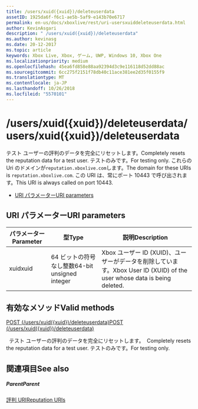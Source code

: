 ```yaml
---
title: /users/xuid({xuid})/deleteuserdata
assetID: 1925da6f-f6c1-ae5b-5af9-e143b70e6717
permalink: en-us/docs/xboxlive/rest/uri-usersxuiddeleteuserdata.html
author: KevinAsgari
description: " /users/xuid({xuid})/deleteuserdata"
ms.author: kevinasg
ms.date: 20-12-2017
ms.topic: article
keywords: Xbox Live, Xbox, ゲーム, UWP, Windows 10, Xbox One
ms.localizationpriority: medium
ms.openlocfilehash: 45ea6fd858e88aa92394d3c9e116118d52dd88ac
ms.sourcegitcommit: 6cc275f2151f78db40c11ace381ee2d35f0155f9
ms.translationtype: MT
ms.contentlocale: ja-JP
ms.lasthandoff: 10/26/2018
ms.locfileid: "5570101"
---
```

# <a name="usersxuidxuiddeleteuserdata"></a><span data-ttu-id="74a31-104">/users/xuid({xuid})/deleteuserdata</span><span class="sxs-lookup"><span data-stu-id="74a31-104">/users/xuid({xuid})/deleteuserdata</span></span>
<span data-ttu-id="74a31-105">テスト ユーザーの評判のデータを完全にリセットします。</span><span class="sxs-lookup"><span data-stu-id="74a31-105">Completely resets the reputation data for a test user.</span></span> <span data-ttu-id="74a31-106">テストのみです。</span><span class="sxs-lookup"><span data-stu-id="74a31-106">For testing only.</span></span> <span data-ttu-id="74a31-107">これらの Uri のドメインが`reputation.xboxlive.com`します。</span><span class="sxs-lookup"><span data-stu-id="74a31-107">The domain for these URIs is `reputation.xboxlive.com`.</span></span> <span data-ttu-id="74a31-108">この URI は、常にポート 10443 で呼び出されます。</span><span class="sxs-lookup"><span data-stu-id="74a31-108">This URI is always called on port 10443.</span></span>
 
  * [<span data-ttu-id="74a31-109">URI パラメーター</span><span class="sxs-lookup"><span data-stu-id="74a31-109">URI parameters</span></span>](#ID4EV)
 
<a id="ID4EV"></a>

 
## <a name="uri-parameters"></a><span data-ttu-id="74a31-110">URI パラメーター</span><span class="sxs-lookup"><span data-stu-id="74a31-110">URI parameters</span></span>
 
| <span data-ttu-id="74a31-111">パラメーター</span><span class="sxs-lookup"><span data-stu-id="74a31-111">Parameter</span></span>| <span data-ttu-id="74a31-112">型</span><span class="sxs-lookup"><span data-stu-id="74a31-112">Type</span></span>| <span data-ttu-id="74a31-113">説明</span><span class="sxs-lookup"><span data-stu-id="74a31-113">Description</span></span>| 
| --- | --- | --- | 
| <span data-ttu-id="74a31-114">xuid</span><span class="sxs-lookup"><span data-stu-id="74a31-114">xuid</span></span>| <span data-ttu-id="74a31-115">64 ビットの符号なし整数</span><span class="sxs-lookup"><span data-stu-id="74a31-115">64-bit unsigned integer</span></span>| <span data-ttu-id="74a31-116">Xbox ユーザー ID (XUID)、ユーザーがデータを削除しています。</span><span class="sxs-lookup"><span data-stu-id="74a31-116">Xbox User ID (XUID) of the user whose data is being deleted.</span></span>| 
  
<a id="ID4EYB"></a>

 
## <a name="valid-methods"></a><span data-ttu-id="74a31-117">有効なメソッド</span><span class="sxs-lookup"><span data-stu-id="74a31-117">Valid methods</span></span>

[<span data-ttu-id="74a31-118">POST (/users/xuid({xuid})/deleteuserdata)</span><span class="sxs-lookup"><span data-stu-id="74a31-118">POST (/users/xuid({xuid})/deleteuserdata)</span></span>](uri-usersxuiddeleteuserdatapost.md)

<span data-ttu-id="74a31-119">&nbsp;&nbsp;テスト ユーザーの評判のデータを完全にリセットします。</span><span class="sxs-lookup"><span data-stu-id="74a31-119">&nbsp;&nbsp;Completely resets the reputation data for a test user.</span></span> <span data-ttu-id="74a31-120">テストのみです。</span><span class="sxs-lookup"><span data-stu-id="74a31-120">For testing only.</span></span>
 
<a id="ID4ECC"></a>

 
## <a name="see-also"></a><span data-ttu-id="74a31-121">関連項目</span><span class="sxs-lookup"><span data-stu-id="74a31-121">See also</span></span>
 
<a id="ID4EEC"></a>

 
##### <a name="parent"></a><span data-ttu-id="74a31-122">Parent</span><span class="sxs-lookup"><span data-stu-id="74a31-122">Parent</span></span> 

[<span data-ttu-id="74a31-123">評判 URI</span><span class="sxs-lookup"><span data-stu-id="74a31-123">Reputation URIs</span></span>](atoc-reference-reputation.md)

   